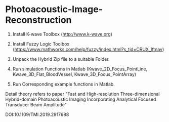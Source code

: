 # Photoacoustic-Image-Reconstruction

1.	Install K-wave Toolbox (http://www.k-wave.org)

2.	Install Fuzzy Logic Toolbox (https://www.mathworks.com/help/fuzzy/index.html?s_tid=CRUX_lftnav)

3.	Unpack the Hybrid Zip file to a suitable Folder.

4.	Run simulation Functions in Matlab (Kwave_2D_Focus_PointLine, Kwave_3D_Flat_BloodVessel, Kwave_3D_Focus_PointArray)

5.	Run Corresponding example functions in Matlab.


Detail theory refers to paper "Fast and High-resolution Three-dimensional Hybrid-domain Photoacoustic Imaging Incorporating Analytical Focused Transducer Beam Amplitude"

DOI:10.1109/TMI.2019.2917688
